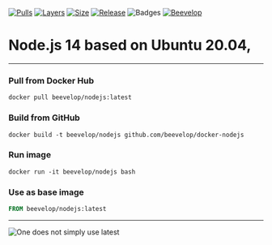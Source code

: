 [![Pulls](https://shields.beevelop.com/docker/pulls/beevelop/nodejs.svg?style=flat-square)](https://links.beevelop.com/d-nodejs)
[![Layers](https://shields.beevelop.com/docker/image/layers/beevelop/nodejs/latest.svg?style=flat-square)](https://links.beevelop.com/d-nodejs)
[![Size](https://shields.beevelop.com/docker/image/size/beevelop/nodejs/latest.svg?style=flat-square)](https://links.beevelop.com/d-nodejs)
[![Release](https://shields.beevelop.com/github/release/beevelop/docker-nodejs.svg?style=flat-square)](https://github.com/beevelop/docker-nodejs/releases)
![Badges](https://shields.beevelop.com/badge/badges-7-brightgreen.svg?style=flat-square)
[![Beevelop](https://links.beevelop.com/honey-badge)](https://beevelop.com)

# Node.js 14 based on Ubuntu 20.04,

---

### Pull from Docker Hub

```
docker pull beevelop/nodejs:latest
```

### Build from GitHub

```
docker build -t beevelop/nodejs github.com/beevelop/docker-nodejs
```

### Run image

```
docker run -it beevelop/nodejs bash
```

### Use as base image

```Dockerfile
FROM beevelop/nodejs:latest
```

---

![One does not simply use latest](https://i.imgflip.com/1fgwxr.jpg)
